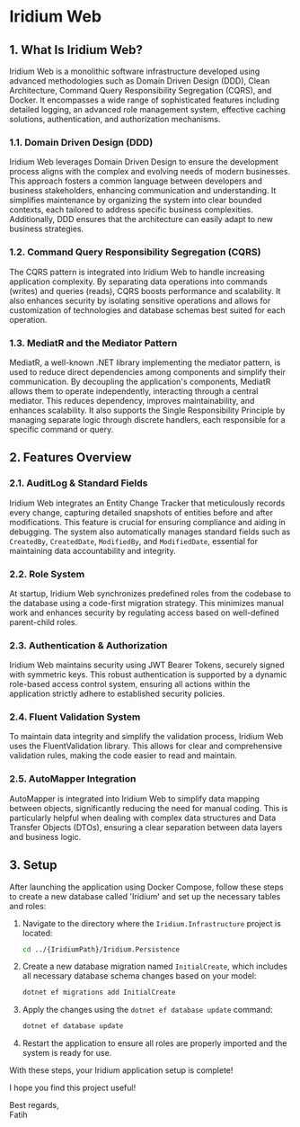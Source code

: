 # Iridium Web

## 1. What Is Iridium Web?
Iridium Web is a monolithic software infrastructure developed using advanced methodologies such as Domain Driven Design (DDD), Clean Architecture, Command Query Responsibility Segregation (CQRS), and Docker. It encompasses a wide range of sophisticated features including detailed logging, an advanced role management system, effective caching solutions, authentication, and authorization mechanisms.

### 1.1. Domain Driven Design (DDD)
Iridium Web leverages Domain Driven Design to ensure the development process aligns with the complex and evolving needs of modern businesses. This approach fosters a common language between developers and business stakeholders, enhancing communication and understanding. It simplifies maintenance by organizing the system into clear bounded contexts, each tailored to address specific business complexities. Additionally, DDD ensures that the architecture can easily adapt to new business strategies.

### 1.2. Command Query Responsibility Segregation (CQRS)
The CQRS pattern is integrated into Iridium Web to handle increasing application complexity. By separating data operations into commands (writes) and queries (reads), CQRS boosts performance and scalability. It also enhances security by isolating sensitive operations and allows for customization of technologies and database schemas best suited for each operation.

### 1.3. MediatR and the Mediator Pattern
MediatR, a well-known .NET library implementing the mediator pattern, is used to reduce direct dependencies among components and simplify their communication. By decoupling the application's components, MediatR allows them to operate independently, interacting through a central mediator. This reduces dependency, improves maintainability, and enhances scalability. It also supports the Single Responsibility Principle by managing separate logic through discrete handlers, each responsible for a specific command or query.

## 2. Features Overview

### 2.1. AuditLog & Standard Fields
Iridium Web integrates an Entity Change Tracker that meticulously records every change, capturing detailed snapshots of entities before and after modifications. This feature is crucial for ensuring compliance and aiding in debugging. The system also automatically manages standard fields such as `CreatedBy`, `CreatedDate`, `ModifiedBy`, and `ModifiedDate`, essential for maintaining data accountability and integrity.

### 2.2. Role System
At startup, Iridium Web synchronizes predefined roles from the codebase to the database using a code-first migration strategy. This minimizes manual work and enhances security by regulating access based on well-defined parent-child roles.

### 2.3. Authentication & Authorization
Iridium Web maintains security using JWT Bearer Tokens, securely signed with symmetric keys. This robust authentication is supported by a dynamic role-based access control system, ensuring all actions within the application strictly adhere to established security policies.

### 2.4. Fluent Validation System
To maintain data integrity and simplify the validation process, Iridium Web uses the FluentValidation library. This allows for clear and comprehensive validation rules, making the code easier to read and maintain.

### 2.5. AutoMapper Integration
AutoMapper is integrated into Iridium Web to simplify data mapping between objects, significantly reducing the need for manual coding. This is particularly helpful when dealing with complex data structures and Data Transfer Objects (DTOs), ensuring a clear separation between data layers and business logic.

## 3. Setup
After launching the application using Docker Compose, follow these steps to create a new database called 'Iridium' and set up the necessary tables and roles:

1. Navigate to the directory where the `Iridium.Infrastructure` project is located:
    ```bash
    cd ../{IridiumPath}/Iridium.Persistence
    ```

2. Create a new database migration named `InitialCreate`, which includes all necessary database schema changes based on your model:
    ```bash
    dotnet ef migrations add InitialCreate
    ```

3. Apply the changes using the `dotnet ef database update` command:
    ```bash
    dotnet ef database update
    ```

4. Restart the application to ensure all roles are properly imported and the system is ready for use.

With these steps, your Iridium application setup is complete!

I hope you find this project useful!

Best regards,  
Fatih
